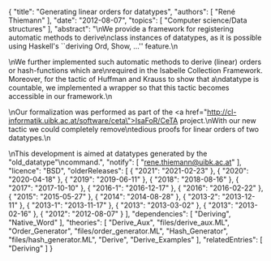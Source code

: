 {
    "title": "Generating linear orders for datatypes",
    "authors": [
        "René Thiemann"
    ],
    "date": "2012-08-07",
    "topics": [
        "Computer science/Data structures"
    ],
    "abstract": "\nWe provide a framework for registering automatic methods to derive\nclass instances of datatypes, as it is possible using Haskell's ``deriving Ord, Show, ...'' feature.\n<p>\nWe further implemented such automatic methods to derive (linear) orders or hash-functions which are\nrequired in the Isabelle Collection Framework. Moreover, for the tactic of Huffman and Krauss to show that a\ndatatype is countable, we implemented a wrapper so that this tactic becomes accessible in our framework.\n<p>\nOur formalization was performed as part of the <a href=\"http://cl-informatik.uibk.ac.at/software/ceta\">IsaFoR/CeTA</a> project.\nWith our new tactic we could completely remove\ntedious proofs for linear orders of two datatypes.\n<p>\nThis development is aimed at datatypes generated by the \"old_datatype\"\ncommand.",
    "notify": [
        "rene.thiemann@uibk.ac.at"
    ],
    "licence": "BSD",
    "olderReleases": [
        {
            "2021": "2021-02-23"
        },
        {
            "2020": "2020-04-18"
        },
        {
            "2019": "2019-06-11"
        },
        {
            "2018": "2018-08-16"
        },
        {
            "2017": "2017-10-10"
        },
        {
            "2016-1": "2016-12-17"
        },
        {
            "2016": "2016-02-22"
        },
        {
            "2015": "2015-05-27"
        },
        {
            "2014": "2014-08-28"
        },
        {
            "2013-2": "2013-12-11"
        },
        {
            "2013-1": "2013-11-17"
        },
        {
            "2013": "2013-03-02"
        },
        {
            "2013": "2013-02-16"
        },
        {
            "2012": "2012-08-07"
        }
    ],
    "dependencies": [
        "Deriving",
        "Native_Word"
    ],
    "theories": [
        "Derive_Aux",
        "files/derive_aux.ML",
        "Order_Generator",
        "files/order_generator.ML",
        "Hash_Generator",
        "files/hash_generator.ML",
        "Derive",
        "Derive_Examples"
    ],
    "relatedEntries": [
        "Deriving"
    ]
}